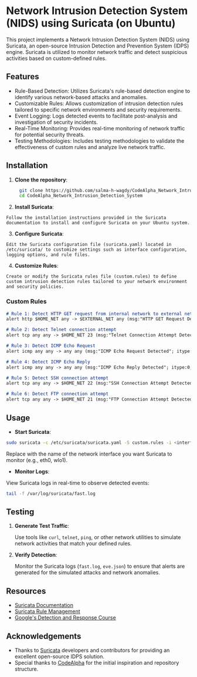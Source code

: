 # Network Intrusion Detection System (NIDS) using Suricata (on Ubuntu)
This project implements a Network Intrusion Detection System (NIDS) using Suricata, an open-source Intrusion Detection and Prevention System (IDPS) engine. Suricata is utilized to monitor network traffic and detect suspicious activities based on custom-defined rules.
## Features
<ul>
    <li>Rule-Based Detection: Utilizes Suricata's rule-based detection engine to identify various network-based attacks and anomalies.</li>
   <li> Customizable Rules: Allows customization of intrusion detection rules tailored to specific network environments and security requirements.</li>
    <li>Event Logging: Logs detected events to facilitate post-analysis and investigation of security incidents.</li>
    <li>Real-Time Monitoring: Provides real-time monitoring of network traffic for potential security threats.</li>
    <li>Testing Methodologies: Includes testing methodologies to validate the effectiveness of custom rules and analyze live network traffic.</li>
    </ul>
    
## Installation
  1. **Clone the repository**:

```bash
     git clone https://github.com/salma-h-wagdy/CodeAlpha_Network_Intrusion_Detection_System
     cd CodeAlpha_Network_Intrusion_Detection_System
```

  2. **Install Suricata**:

    Follow the installation instructions provided in the Suricata documentation to install and configure Suricata on your Ubuntu system.

  3. **Configure Suricata**:
  
    Edit the Suricata configuration file (suricata.yaml) located in /etc/suricata/ to customize settings such as interface configuration, logging options, and rule files.
    
  4. **Customize Rules**:

    Create or modify the Suricata rules file (custom.rules) to define custom intrusion detection rules tailored to your network environment and security policies.

### Custom Rules

```markdown
# Rule 1: Detect HTTP GET request from internal network to external network
alert http $HOME_NET any -> $EXTERNAL_NET any (msg:"HTTP GET Request Detected"; flow:established,to_server; content:"GET"; http_method; sid:1; rev:1;)

# Rule 2: Detect Telnet connection attempt
alert tcp any any -> $HOME_NET 23 (msg:"Telnet Connection Attempt Detected"; sid:2; rev:1;)

# Rule 3: Detect ICMP Echo Request
alert icmp any any -> any any (msg:"ICMP Echo Request Detected"; itype:8; sid:3; rev:1;)

# Rule 4: Detect ICMP Echo Reply
alert icmp any any -> any any (msg:"ICMP Echo Reply Detected"; itype:0; sid:4; rev:1;)

# Rule 5: Detect SSH connection attempt
alert tcp any any -> $HOME_NET 22 (msg:"SSH Connection Attempt Detected"; sid:5; rev:1;)

# Rule 6: Detect FTP connection attempt
alert tcp any any -> $HOME_NET 21 (msg:"FTP Connection Attempt Detected"; sid:6; rev:1;)
```

## Usage


- **Start Suricata**:

```bash
sudo suricata -c /etc/suricata/suricata.yaml -S custom.rules -i <interface>
```
Replace <interface> with the name of the network interface you want Suricata to monitor (e.g., eth0, wlo1).

- **Monitor Logs**:

View Suricata logs in real-time to observe detected events:
```bash
tail -f /var/log/suricata/fast.log
```
## Testing


1. **Generate Test Traffic**:

   Use tools like `curl`, `telnet`, `ping`, or other network utilities to simulate network activities that match your defined rules.

2. **Verify Detection**:

   Monitor the Suricata logs (`fast.log`, `eve.json`) to ensure that alerts are generated for the simulated attacks and network anomalies.


## Resources
- [Suricata Documentation](https://suricata.readthedocs.io/)
- [Suricata Rule Management](https://suricata.readthedocs.io/en/suricata-6.0.2/rule-management/rule-management.html)
- [Google's Detection and Response Course](https://cloud.google.com/blog/topics/inside-google-cloud/introducing-detection-and-response-course)

## Acknowledgements
- Thanks to [Suricata](https://suricata-ids.org/) developers and contributors for providing an excellent open-source IDPS solution.
- Special thanks to [CodeAlpha](https://github.com/ahmedelgendy3/CodeAlpha_Network_Intrusion_Detection_System) for the initial inspiration and repository structure.

